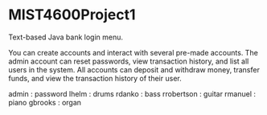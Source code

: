 # MIST4600Project1
Text-based Java bank login menu.

You can create accounts and interact with several pre-made accounts. The admin account can reset passwords, view transaction history, and list all users in the system. All accounts can deposit and withdraw money, transfer funds, and view the transaction history of their user.

admin : password
lhelm : drums
rdanko : bass
rrobertson : guitar
rmanuel : piano
gbrooks : organ
